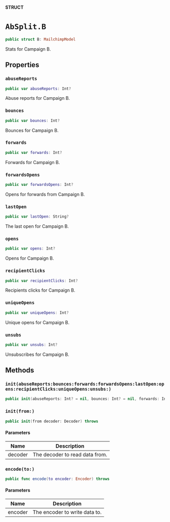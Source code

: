 **STRUCT**

# `AbSplit.B`

```swift
public struct B: MailchimpModel
```

Stats for Campaign B.

## Properties
### `abuseReports`

```swift
public var abuseReports: Int?
```

Abuse reports for Campaign B.

### `bounces`

```swift
public var bounces: Int?
```

Bounces for Campaign B.

### `forwards`

```swift
public var forwards: Int?
```

Forwards for Campaign B.

### `forwardsOpens`

```swift
public var forwardsOpens: Int?
```

Opens for forwards from Campaign B.

### `lastOpen`

```swift
public var lastOpen: String?
```

The last open for Campaign B.

### `opens`

```swift
public var opens: Int?
```

Opens for Campaign B.

### `recipientClicks`

```swift
public var recipientClicks: Int?
```

Recipients clicks for Campaign B.

### `uniqueOpens`

```swift
public var uniqueOpens: Int?
```

Unique opens for Campaign B.

### `unsubs`

```swift
public var unsubs: Int?
```

Unsubscribes for Campaign B.

## Methods
### `init(abuseReports:bounces:forwards:forwardsOpens:lastOpen:opens:recipientClicks:uniqueOpens:unsubs:)`

```swift
public init(abuseReports: Int? = nil, bounces: Int? = nil, forwards: Int? = nil, forwardsOpens: Int? = nil, lastOpen: String? = nil, opens: Int? = nil, recipientClicks: Int? = nil, uniqueOpens: Int? = nil, unsubs: Int? = nil)
```

### `init(from:)`

```swift
public init(from decoder: Decoder) throws
```

#### Parameters

| Name | Description |
| ---- | ----------- |
| decoder | The decoder to read data from. |

### `encode(to:)`

```swift
public func encode(to encoder: Encoder) throws
```

#### Parameters

| Name | Description |
| ---- | ----------- |
| encoder | The encoder to write data to. |